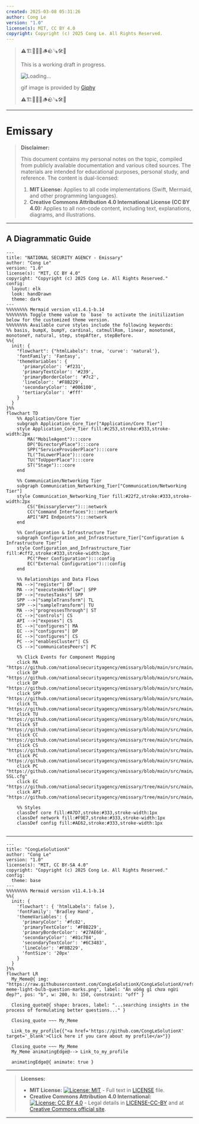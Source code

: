 ```yaml
---
created: 2025-03-08 05:31:26
author: Cong Le
version: "1.0"
license(s): MIT, CC BY 4.0
copyright: Copyright (c) 2025 Cong Le. All Rights Reserved.
---
```




> ⚠️🏗️🚧🦺🧱🪵🪨🪚🛠️👷
> 
> This is a working draft in progress.
> 
> ![Loading...](https://media2.giphy.com/media/v1.Y2lkPTc5MGI3NjExMjBpMHFxcHZhbTBsbXVtdHBxaXFyc21ycGp2ZG11MTRoNW02N2diMiZlcD12MV9pbnRlcm5hbF9naWZfYnlfaWQmY3Q9Zw/87TcngvEXQ14Q/giphy.gif)
> 
> gif image is provided by [Giphy](https://giphy.com)
> 
> ⚠️🏗️🚧🦺🧱🪵🪨🪚🛠️👷

----


# Emissary
> **Disclaimer:**
>
> This document contains my personal notes on the topic,
> compiled from publicly available documentation and various cited sources.
> The materials are intended for educational purposes, personal study, and reference.
> The content is dual-licensed:
> 1. **MIT License:** Applies to all code implementations (Swift, Mermaid, and other programming languages).
> 2. **Creative Commons Attribution 4.0 International License (CC BY 4.0):** Applies to all non-code content, including text, explanations, diagrams, and illustrations.
---


## A Diagrammatic Guide 



```mermaid
---
title: "NATIONAL SECURITY AGENCY - Emissary"
author: "Cong Le"
version: "1.0"
license(s): "MIT, CC BY 4.0"
copyright: "Copyright (c) 2025 Cong Le. All Rights Reserved."
config:
  layout: elk
  look: handDrawn
  theme: dark
---
%%%%%%%% Mermaid version v11.4.1-b.14
%%%%%%%% Toggle theme value to `base` to activate the initilization below for the customized theme version.
%%%%%%%% Available curve styles include the following keywords:
%% basis, bumpX, bumpY, cardinal, catmullRom, linear, monotoneX, monotoneY, natural, step, stepAfter, stepBefore.
%%{
  init: {
    "flowchart": {"htmlLabels": true, 'curve': 'natural'},
    'fontFamily': 'Fantasy',
    'themeVariables': {
      'primaryColor': '#f231',
      'primaryTextColor': '#239',
      'primaryBorderColor': '#7c2',
      'lineColor': '#F8B229',
      'secondaryColor': '#006100',
      'tertiaryColor': '#fff'
    }
  }
}%%
flowchart TD
    %% Application/Core Tier
    subgraph Application_Core_Tier["Application/Core Tier"]
    style Application_Core_Tier fill:#c253,stroke:#333,stroke-width:2px
        MA("MobileAgent"):::core
        DP("DirectoryPlace"):::core
        SPP("ServiceProviderPlace"):::core
        TL("ToLowerPlace"):::core
        TU("ToUpperPlace"):::core
        ST("Stage"):::core
    end

    %% Communication/Networking Tier
    subgraph Communication_Networking_Tier["Communication/Networking Tier"]
    style Communication_Networking_Tier fill:#22f2,stroke:#333,stroke-width:2px
        CS("EmissaryServer"):::network
        CC("Command Interfaces"):::network
        API("API Endpoints"):::network
    end

    %% Configuration & Infrastructure Tier
    subgraph Configuration_and_Infrastructure_Tier["Configuration & Infrastructure Tier"]
    style Configuration_and_Infrastructure_Tier fill:#cff2,stroke:#333,stroke-width:2px
        PC("Peer Configuration"):::config
        EC("External Configuration"):::config
    end

    %% Relationships and Data Flows
    MA -->|"register"| DP
    MA -->|"executesWorkflow"| SPP
    DP -->|"routesTasks"| SPP
    SPP -->|"sampleTransform"| TL
    SPP -->|"sampleTransform"| TU
    MA -->|"progressesThrough"| ST
    CC -->|"controls"| CS
    API -->|"exposes"| CS
    EC -->|"configures"| MA
    EC -->|"configures"| DP
    EC -->|"configures"| CS
    PC -->|"enablesCluster"| CS
    CS -->|"communicatesPeers"| PC

    %% Click Events for Component Mapping
    click MA "https://github.com/nationalsecurityagency/emissary/blob/main/src/main/java/emissary/core/MobileAgent.java"
    click DP "https://github.com/nationalsecurityagency/emissary/blob/main/src/main/java/emissary/directory/DirectoryPlace.java"
    click DP "https://github.com/nationalsecurityagency/emissary/blob/main/src/main/resources/emissary/directory/DirectoryPlace.cfg"
    click SPP "https://github.com/nationalsecurityagency/emissary/blob/main/src/main/java/emissary/place/ServiceProviderPlace.java"
    click TL "https://github.com/nationalsecurityagency/emissary/blob/main/src/main/java/emissary/place/sample/ToLowerPlace.java"
    click TU "https://github.com/nationalsecurityagency/emissary/blob/main/src/main/java/emissary/place/sample/ToUpperPlace.java"
    click ST "https://github.com/nationalsecurityagency/emissary/blob/main/src/main/java/emissary/core/Stage.java"
    click CC "https://github.com/nationalsecurityagency/emissary/tree/main/src/main/java/emissary/command"
    click CS "https://github.com/nationalsecurityagency/emissary/blob/main/src/main/java/emissary/server/EmissaryServer.java"
    click PC "https://github.com/nationalsecurityagency/emissary/blob/main/src/main/config/peer.cfg"
    click PC "https://github.com/nationalsecurityagency/emissary/blob/main/src/main/config/peer-SSL.cfg"
    click EC "https://github.com/nationalsecurityagency/emissary/tree/main/src/main/config"
    click API "https://github.com/nationalsecurityagency/emissary/tree/main/src/main/java/emissary/server/api"

    %% Styles
    classDef core fill:#A7D7,stroke:#333,stroke-width:1px
    classDef network fill:#F9E7,stroke:#333,stroke-width:1px
    classDef config fill:#AE62,stroke:#333,stroke-width:1px
    
```


---

<!-- 
```mermaid
%% Current Mermaid version
info
```  -->


```mermaid
---
title: "CongLeSolutionX"
author: "Cong Le"
version: "1.0"
license(s): "MIT, CC BY-SA 4.0"
copyright: "Copyright (c) 2025 Cong Le. All Rights Reserved."
config:
  theme: base
---
%%%%%%%% Mermaid version v11.4.1-b.14
%%{
  init: {
    'flowchart': { 'htmlLabels': false },
    'fontFamily': 'Bradley Hand',
    'themeVariables': {
      'primaryColor': '#fc82',
      'primaryTextColor': '#F8B229',
      'primaryBorderColor': '#27AE60',
      'secondaryColor': '#81c784',
      'secondaryTextColor': '#6C3483',
      'lineColor': '#F8B229',
      'fontSize': '20px'
    }
  }
}%%
flowchart LR
  My_Meme@{ img: "https://raw.githubusercontent.com/CongLeSolutionX/CongLeSolutionX/refs/heads/main/assets/images/My-meme-light-bulb-question-marks.png", label: "Ăn uống gì chưa ngừi đẹp?", pos: "b", w: 200, h: 150, constraint: "off" }

  Closing_quote@{ shape: braces, label: "...searching insights in the process of formulating better questions..." }

  Closing_quote ~~~ My_Meme
    
  Link_to_my_profile{{"<a href='https://github.com/CongLeSolutionX' target='_blank'>Click here if you care about my profile</a>"}}

  Closing_quote ~~~ My_Meme
  My_Meme animatingEdge@--> Link_to_my_profile
  
  animatingEdge@{ animate: true }

```

---
> **Licenses:**
>
> - **MIT License:**  [![License: MIT](https://img.shields.io/badge/License-MIT-yellow.svg)](LICENSE) - Full text in [LICENSE](LICENSE) file.
> - **Creative Commons Attribution 4.0 International:** [![License: CC BY 4.0](https://licensebuttons.net/l/by/4.0/88x31.png)](LICENSE-CC-BY) - Legal details in [LICENSE-CC-BY](LICENSE-CC-BY) and at [Creative Commons official site](http://creativecommons.org/licenses/by/4.0/).
> 
---
